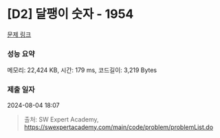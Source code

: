 # [D2] 달팽이 숫자 - 1954 

[문제 링크](https://swexpertacademy.com/main/code/problem/problemDetail.do?contestProbId=AV5PobmqAPoDFAUq) 

### 성능 요약

메모리: 22,424 KB, 시간: 179 ms, 코드길이: 3,219 Bytes

### 제출 일자

2024-08-04 18:07



> 출처: SW Expert Academy, https://swexpertacademy.com/main/code/problem/problemList.do